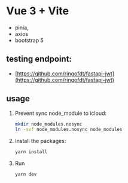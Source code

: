 # Vue 3 + Vite

- pinia,
- axios
- bootstrap 5

## testing endpoint:
  
- [https://github.com/ringofdt/fastapi-jwt](https://github.com/ringofdt/fastapi-jwt)

## usage

1. Prevent sync node_module to icloud:

    ```sh
    mkdir node_modules.nosync
    ln -svf node_modules.nosync node_modules
    ```

1. Install the packages:

   ```sh
   yarn install
   ```

1. Run

    ```sh
    yarn dev
    ```
